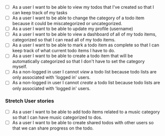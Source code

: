 - [ ] As a user I want to be able to view my todos that I've created so that I can keep track of my tasks
- [ ] As a user I want to be able to change the category of a todo item because it could be miscategorized or uncategorized.
- [ ] As a user I want to be able to update my profile (username)
- [ ] As a user I want to be able to view a dashboard of all of my todo items, categorized so that I can read all of my todo items.
- [ ] As a user I want to be able to mark a todo item as complete so that I can keep track of what current todo items I have to do.
- [ ] As a user I want to be able to create a todo item that will be automatically categorized so that I don't have to set the category myself.
- [ ] As a non-logged in user I cannot _view_ a todo list because todo lists are only associated with 'logged in' users.
- [ ] As a non-logged in user I cannot _create_ a todo list because todo lists are only associated with 'logged in' users.

### Stretch User stories

- [ ] As a user I want to be able to add todo items related to a music category so that I can have music categorized to dos.
- [ ] As a user I want to be able to create shared todos with other users so that we can share progress on the todo.
